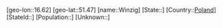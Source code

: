 ﻿---
location: [51.47,16.62]
type: City
tags:
- geo/City


SpocWebEntityId: 35650
isDeleted: false
confidential: public

---
[geo-lon::16.62]
[geo-lat::51.47]
[name::Winzig]
[State::]
[Country::[Poland](geo/Continent/Europe/Poland.md)]
[StateId::]
[Population::]
[Unknown::]

